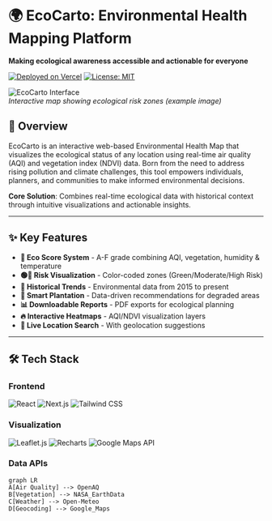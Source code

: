# 🌍 EcoCarto: Environmental Health Mapping Platform  

**Making ecological awareness accessible and actionable for everyone**  

[![Deployed on Vercel](https://img.shields.io/badge/Deployed%20on-Vercel-black?logo=vercel)](https://ecocarto.vercel.app/) 
[![License: MIT](https://img.shields.io/badge/License-MIT-green.svg)](LICENSE)  

![EcoCarto Interface](https://example.com/ecocarto-screenshot.jpg)  
*Interactive map showing ecological risk zones (example image)*  

## 🚀 Overview  
EcoCarto is an interactive web-based Environmental Health Map that visualizes the ecological status of any location using real-time air quality (AQI) and vegetation index (NDVI) data. Born from the need to address rising pollution and climate challenges, this tool empowers individuals, planners, and communities to make informed environmental decisions.  

**Core Solution**: Combines real-time ecological data with historical context through intuitive visualizations and actionable insights.  

---

## ✨ Key Features  
- **🌱 Eco Score System** - A-F grade combining AQI, vegetation, humidity & temperature  
- **🟢🔴 Risk Visualization** - Color-coded zones (Green/Moderate/High Risk)  
- **📅 Historical Trends** - Environmental data from 2015 to present  
- **🌿 Smart Plantation** - Data-driven recommendations for degraded areas  
- **📊 Downloadable Reports** - PDF exports for ecological planning  
- **🔥 Interactive Heatmaps** - AQI/NDVI visualization layers  
- **📍 Live Location Search** - With geolocation suggestions  

---

## 🛠️ Tech Stack  
### Frontend  
![React](https://img.shields.io/badge/React-18.2-blue?logo=react) 
![Next.js](https://img.shields.io/badge/Next.js-14.0-black?logo=next.js) 
![Tailwind CSS](https://img.shields.io/badge/Tailwind_CSS-3.0-blueviolet?logo=tailwind-css)  

### Visualization  
![Leaflet.js](https://img.shields.io/badge/Leaflet.js-1.9-green?logo=leaflet) 
![Recharts](https://img.shields.io/badge/Recharts-2.0-lightgrey) 
![Google Maps API](https://img.shields.io/badge/Google_Maps_API-v3.0-blue?logo=google-maps)  

### Data APIs  
```mermaid
graph LR
A[Air Quality] --> OpenAQ
B[Vegetation] --> NASA_EarthData
C[Weather] --> Open-Meteo
D[Geocoding] --> Google_Maps
```
